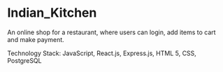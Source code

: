 # Indian_Kitchen

An online shop for a restaurant, where users can login, add items to cart and make payment.

Technology Stack: JavaScript, React.js, Express.js, HTML 5, CSS, PostgreSQL
